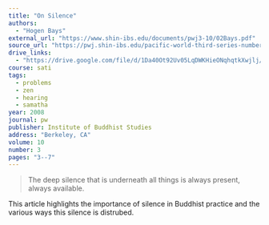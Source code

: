 ```yaml
---
title: "On Silence"
authors:
  - "Hogen Bays"
external_url: "https://www.shin-ibs.edu/documents/pwj3-10/02Bays.pdf"
source_url: "https://pwj.shin-ibs.edu/pacific-world-third-series-number-10-fall-2008"
drive_links:
  - "https://drive.google.com/file/d/1Da40Ot92Uv05LqDWKHieONqhqtkXwjlj/view?usp=sharing"
course: sati
tags:
  - problems
  - zen
  - hearing
  - samatha
year: 2008
journal: pw
publisher: Institute of Buddhist Studies
address: "Berkeley, CA"
volume: 10
number: 3
pages: "3--7"
---
```


> The deep silence that is underneath all things is always present,
always available.

This article highlights the importance of silence in Buddhist practice and the various ways this silence is distrubed.
